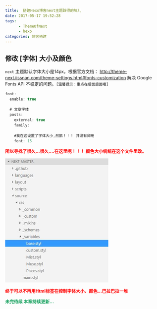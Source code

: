 ```yaml
---
title:  搭建Hexo博客next主题踩得的坑儿
date: 2017-05-17 19:52:28
tags: 
      - ThemeOfNext
      - hexo
categories: 博客搭建
---
```

## 修改 [字体] 大小及颜色 ##
`next` 主题默认字体大小是14px，根据官方文档：
http://theme-next.iissnan.com/theme-settings.html#fonts-customization
解决 Google Fonts API 不稳定的问题。`[温馨提示：重点在后面后面哦]`
```javascript
font:
  enable: true

  # 文章字体
  posts:
    external: true
    family:

    #我在这设置了字体大小,然鹅！！！ 并没有卵用
    font: 15
```
**<p style="color:red;display：block"> 所以寻找了很久...很久....在这里呢！！！ 颜色大小统统在这个文件里改。</p>**
![](002_theme_of_next/catalogue_font.jpg)

**<p style="color:red;display：block"> 终于可以不再用Html标签在控制字体大小、颜色...巴拉巴拉一堆</p>**


**<p style="color:#15A05D;display：block"> 未完待续 本章持续更新... </p>**




